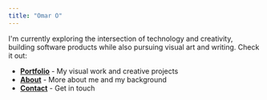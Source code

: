 ```yaml
---
title: "Omar O"
---
```


I'm currently exploring the intersection of technology and creativity, building software products while also pursuing visual art and writing. Check it out:

- **[Portfolio](/portfolio/)** - My visual work and creative projects
- **[About](/about/)** - More about me and my background  
- **[Contact](/contact/)** - Get in touch



